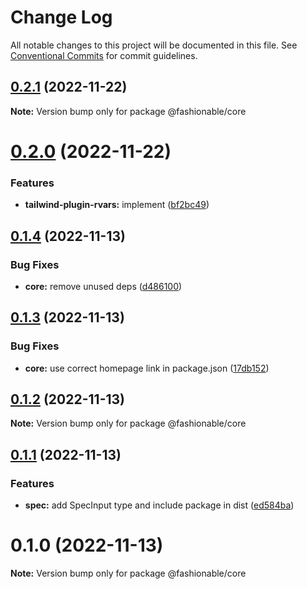 # Change Log

All notable changes to this project will be documented in this file.
See [Conventional Commits](https://conventionalcommits.org) for commit guidelines.

## [0.2.1](https://github.com/tkofh/fashionable/compare/@fashionable/core@0.2.0...@fashionable/core@0.2.1) (2022-11-22)

**Note:** Version bump only for package @fashionable/core

# [0.2.0](https://github.com/tkofh/fashionable/compare/@fashionable/core@0.1.4...@fashionable/core@0.2.0) (2022-11-22)

### Features

- **tailwind-plugin-rvars:** implement ([bf2bc49](https://github.com/tkofh/fashionable/commit/bf2bc495b91d247e9152b7a4b0af2a8b90f89df3))

## [0.1.4](https://github.com/tkofh/fashionable/compare/@fashionable/core@0.1.3...@fashionable/core@0.1.4) (2022-11-13)

### Bug Fixes

- **core:** remove unused deps ([d486100](https://github.com/tkofh/fashionable/commit/d4861000164e8c1d0a780e885d3668c7f2ed1976))

## [0.1.3](https://github.com/tkofh/fashionable/compare/@fashionable/core@0.1.2...@fashionable/core@0.1.3) (2022-11-13)

### Bug Fixes

- **core:** use correct homepage link in package.json ([17db152](https://github.com/tkofh/fashionable/commit/17db152f6c99377e4c1760c3ae64148ebadcec5c))

## [0.1.2](https://github.com/tkofh/fashionable/compare/@fashionable/core@0.1.1...@fashionable/core@0.1.2) (2022-11-13)

**Note:** Version bump only for package @fashionable/core

## [0.1.1](https://github.com/tkofh/fashionable/compare/@fashionable/core@0.1.0...@fashionable/core@0.1.1) (2022-11-13)

### Features

- **spec:** add SpecInput type and include package in dist ([ed584ba](https://github.com/tkofh/fashionable/commit/ed584ba78985141470f6c283facfca7a18bb0e8a))

# 0.1.0 (2022-11-13)

**Note:** Version bump only for package @fashionable/core
